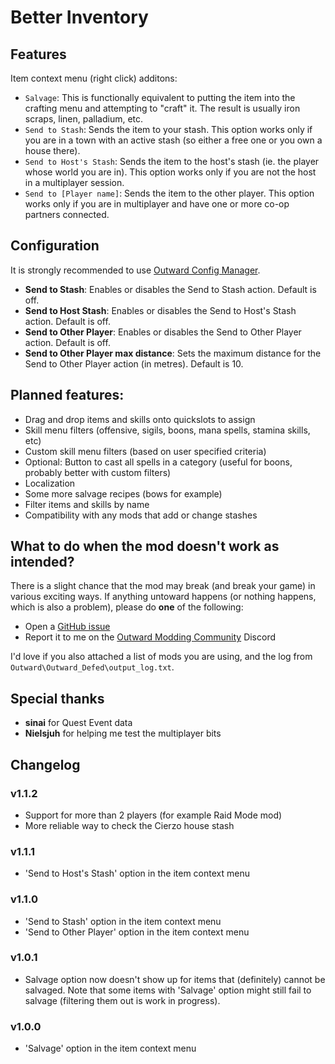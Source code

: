 # Better Inventory

## Features
Item context menu (right click) additons:
- ``Salvage``: This is functionally equivalent to putting the item into the crafting menu and attempting to "craft" it. 
The result is usually iron scraps, linen, palladium, etc.
- ``Send to Stash``: Sends the item to your stash. This option works only if you are in a town with an active stash (so either a free one or you own a house there).
- ``Send to Host's Stash``: Sends the item to the host's stash (ie. the player whose world you are in). This option works only if you are not the host in a multiplayer session.
- ``Send to [Player name]``: Sends the item to the other player. This option works only if you are in multiplayer and have one or more co-op partners connected.

## Configuration
It is strongly recommended to use [Outward Config Manager](https://outward.thunderstore.io/package/Mefino/Outward_Config_Manager/).
- **Send to Stash**: Enables or disables the Send to Stash action. Default is off.
- **Send to Host Stash**: Enables or disables the Send to Host's Stash action. Default is off.
- **Send to Other Player**: Enables or disables the Send to Other Player action. Default is off.
- **Send to Other Player max distance**: Sets the maximum distance for the Send to Other Player action (in metres). Default is 10.

## Planned features:
- Drag and drop items and skills onto quickslots to assign
- Skill menu filters (offensive, sigils, boons, mana spells, stamina skills, etc)
- Custom skill menu filters (based on user specified criteria)
- Optional: Button to cast all spells in a category (useful for boons, probably better with custom filters)
- Localization
- Some more salvage recipes (bows for example)
- Filter items and skills by name
- Compatibility with any mods that add or change stashes

## What to do when the mod doesn't work as intended?
There is a slight chance that the mod may break (and break your game) in various exciting ways.
If anything untoward happens (or nothing happens, which is also a problem), please do **one** of the following:
- Open a [GitHub issue](https://github.com/Faeryn/OutwardBetterInventory/issues/new)
- Report it to me on the [Outward Modding Community](https://discord.gg/zKyfGmy7TR) Discord

I'd love if you also attached a list of mods you are using, and the log from `Outward\Outward_Defed\output_log.txt`.

## Special thanks
- **sinai** for Quest Event data
- **Nielsjuh** for helping me test the multiplayer bits

## Changelog
### v1.1.2
- Support for more than 2 players (for example Raid Mode mod)
- More reliable way to check the Cierzo house stash

### v1.1.1
- 'Send to Host's Stash' option in the item context menu

### v1.1.0
- 'Send to Stash' option in the item context menu
- 'Send to Other Player' option in the item context menu

### v1.0.1
- Salvage option now doesn't show up for items that (definitely) cannot be salvaged. Note that some items with 'Salvage' option might still fail to salvage (filtering them out is work in progress).

### v1.0.0
- 'Salvage' option in the item context menu